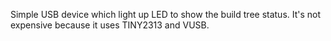 Simple USB device which light up LED to show the build tree status.
It's not expensive because it uses TINY2313 and VUSB.